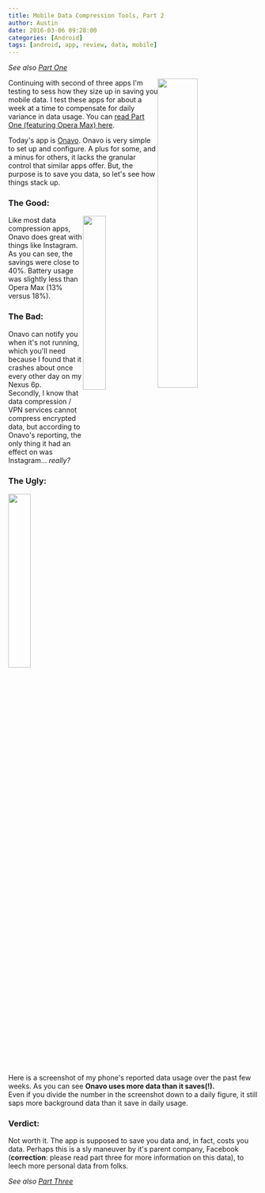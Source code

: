 ```yaml
---
title: Mobile Data Compression Tools, Part 2
author: Austin
date: 2016-03-06 09:28:00
categories: [Android]
tags: [android, app, review, data, mobile]
---
```


*See also [Part One](https://gtbjj.github.io/android/2016/03/03/Mobile-Data-Compression-pt1.html)*

<img style="float: right; height: auto; width: 40%" src="https://lh3.ggpht.com/XkKFmevjtyDntd5e0XeSssV1fukxNFuMvXRpMdXGZ56Ev5WPpggPrPFEi_2AUXFMbd4=w300-rw">

Continuing with second of three apps I'm testing to sess how they size up in saving you mobile data.   I test these apps for about a week at a 
time to compensate for daily variance in data usage.  You can [read Part One (featuring Opera Max) 
here](https://gtbjj.github.io/android/2016/03/03/Mobil-Data-Compression-pt1.html).  

Today's app is [Onavo](https://play.google.com/store/apps/details?id=com.onavo.android.onavoics).  Onavo is very simple to set up and 
configure.  A plus for some, and a minus for others, it lacks the granular control that similar apps offer.  But, the purpose is to save you 
data, so let's see how things stack up.

### The Good:

<img style="float: right; height: auto; width: 30%" src="http://drive.google.com/uc?export=view&id=0B2RH_BSaD6YPNGVQcmh3bWh5eDA">

Like most data compression apps, Onavo does great with things like Instagram.  As you can see, the savings were close to 40%.  Battery usage 
was slightly less than Opera Max (13% versus 18%).

### The Bad:

Onavo can notify you when it's not running, which you'll need because I found that it crashes about once every other day on my Nexus 6p.  
Secondly, I know that data compression / VPN services cannot compress encrypted data, but according to Onavo's reporting, the only thing it had 
an effect on was Instagram... *really?*

### The Ugly:

<img style="float: right; height: auto; width: 30%" src="http://drive.google.com/uc?export=view&id=0B2RH_BSaD6YPYXJBdkF2UmZNTGc">

Here is a screenshot of my  phone's reported data usage over the past few weeks.  As you can see **Onavo uses more data than it saves(!).**  
Even if you divide the number in the screenshot down to a daily figure, it still saps more background data than it save in daily usage.

### Verdict:

Not worth it.  The app is supposed to save you data and, in fact, costs you data.  Perhaps this is a sly maneuver by it's parent company, 
Facebook (**correction**: please read part three for more information on this data), to leech more personal data from folks.

*See also [Part Three](https://gtbjj.github.io/2016/03/16/1302-Mobile-Data-Compression-pt3.html)*
